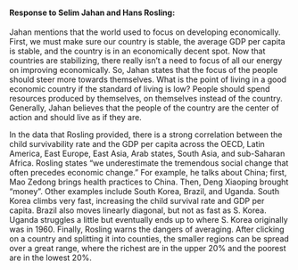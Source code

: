 #### Response to Selim Jahan and Hans Rosling:
  
  Jahan mentions that the world used to focus on developing economically. First, we must make sure our country is stable, the average GDP per capita is stable, and the country is in an economically decent spot. Now that countries are stabilizing, there really isn’t a need to focus of all our energy on improving economically. So, Jahan states that the focus of the people should steer more towards themselves. What is the point of living in a good economic country if the standard of living is low? People should spend resources produced by themselves, on themselves instead of the country. Generally, Jahan believes that the people of the country are the center of action and should live as if they are. 
  
  In the data that Rosling provided, there is a strong correlation between the child survivability rate and the GDP per capita across the OECD, Latin America, East Europe, East Asia, Arab states, South Asia, and sub-Saharan Africa. Rosling states “we underestimate the tremendous social change that often precedes economic change.” For example, he talks about China; first, Mao Zedong brings health practices to China. Then, Deng Xiaoping brought “money”. Other examples include South Korea, Brazil, and Uganda. South Korea climbs very fast, increasing the child survival rate and GDP per capita. Brazil also moves linearly diagonal, but not as fast as S. Korea. Uganda struggles a little but eventually ends up to where S. Korea originally was in 1960. Finally, Rosling warns the dangers of averaging. After clicking on a country and splitting it into counties, the smaller regions can be spread over a great range, where the richest are in the upper 20% and the poorest are in the lowest 20%.
